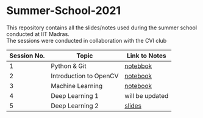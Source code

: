 # Summer-School-2021
This repository contains all the slides/notes used during the summer school conducted at IIT Madras. <br>
The sessions were conducted in collaboration with the CVI club


| Session No.| Topic | Link to Notes |
|------------|--------|--------------|
| 1 | Python & Git| [notebbok](https://colab.research.google.com/github/Vinayak-VG/SummerSchool-Assignment) |
| 2 | Introduction to OpenCV | [notebook](https://colab.research.google.com/github/sgauthamr2001/cv-session/blob/main/cv_session.ipynb) |
|3 | Machine Learning | [notebook](https://colab.research.google.com/drive/1CekCToXAKB7Ife1r1Ya8Vz9PfDpUjuA3) |
|4 | Deep Learning 1 | will be updated |
| 5 | Deep Learning 2 | [slides](https://github.com/analytics-club-iitm/Summer-School-2021/blob/main/session5/DL_session_2.pdf) |
